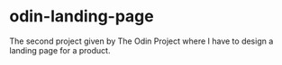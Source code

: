 # odin-landing-page
The second project given by The Odin Project where I have to design a landing page for a product.
